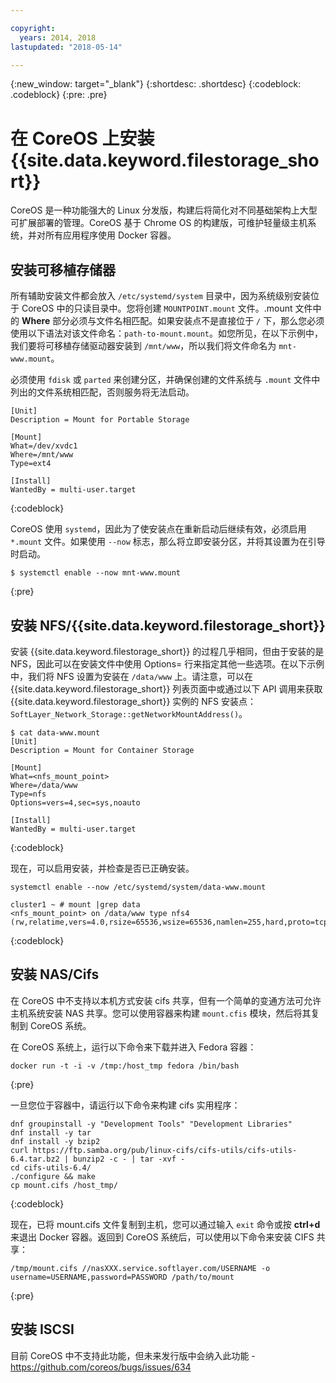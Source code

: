 ```yaml
---

copyright:
  years: 2014, 2018
lastupdated: "2018-05-14"

---
```

{:new_window: target="_blank"}
{:shortdesc: .shortdesc}
{:codeblock: .codeblock}
{:pre: .pre}

# 在 CoreOS 上安装 {{site.data.keyword.filestorage_short}}

CoreOS 是一种功能强大的 Linux 分发版，构建后将简化对不同基础架构上大型可扩展部署的管理。CoreOS 基于 Chrome OS 的构建版，可维护轻量级主机系统，并对所有应用程序使用 Docker 容器。

## 安装可移植存储器

所有辅助安装文件都会放入 `/etc/systemd/system` 目录中，因为系统级别安装位于 CoreOS 中的只读目录中。您将创建 `MOUNTPOINT.mount` 文件。.mount 文件中的 **Where** 部分必须与文件名相匹配。如果安装点不是直接位于 `/` 下，那么您必须使用以下语法对该文件命名：`path-to-mount.mount`。如您所见，在以下示例中，我们要将可移植存储驱动器安装到 `/mnt/www`，所以我们将文件命名为 `mnt-www.mount`。

必须使用 `fdisk` 或 `parted` 来创建分区，并确保创建的文件系统与 `.mount` 文件中列出的文件系统相匹配，否则服务将无法启动。


```
[Unit]
Description = Mount for Portable Storage

[Mount]
What=/dev/xvdc1
Where=/mnt/www
Type=ext4

[Install]
WantedBy = multi-user.target
```
{:codeblock}


CoreOS 使用 `systemd`，因此为了使安装点在重新启动后继续有效，必须启用 `*.mount` 文件。如果使用 `--now` 标志，那么将立即安装分区，并将其设置为在引导时启动。

```
$ systemctl enable --now mnt-www.mount
```
{:pre}

## 安装 NFS/{{site.data.keyword.filestorage_short}}

安装 {{site.data.keyword.filestorage_short}} 的过程几乎相同，但由于安装的是 NFS，因此可以在安装文件中使用 Options= 行来指定其他一些选项。在以下示例中，我们将 NFS 设置为安装在 `/data/www` 上。请注意，可以在 {{site.data.keyword.filestorage_short}} 列表页面中或通过以下 API 调用来获取 {{site.data.keyword.filestorage_short}} 实例的 NFS 安装点：`SoftLayer_Network_Storage::getNetworkMountAddress()`。

```
$ cat data-www.mount
[Unit]
Description = Mount for Container Storage

[Mount]
What=<nfs_mount_point>
Where=/data/www
Type=nfs
Options=vers=4,sec=sys,noauto

[Install]
WantedBy = multi-user.target
```
{:codeblock}

现在，可以启用安装，并检查是否已正确安装。

```
systemctl enable --now /etc/systemd/system/data-www.mount

cluster1 ~ # mount |grep data
<nfs_mount_point> on /data/www type nfs4 (rw,relatime,vers=4.0,rsize=65536,wsize=65536,namlen=255,hard,proto=tcp,port=0,timeo=600,retrans=2,sec=sys,clientaddr=10.81.x.x,local_lock=none,addr=10.1.x.x)
```
{:codeblock}
 
## 安装 NAS/Cifs

在 CoreOS 中不支持以本机方式安装 cifs 共享，但有一个简单的变通方法可允许主机系统安装 NAS 共享。您可以使用容器来构建 `mount.cfis` 模块，然后将其复制到 CoreOS 系统。
 
在 CoreOS 系统上，运行以下命令来下载并进入 Fedora 容器： 
```
docker run -t -i -v /tmp:/host_tmp fedora /bin/bash
```
{:pre}
 
一旦您位于容器中，请运行以下命令来构建 cifs 实用程序：
```
dnf groupinstall -y "Development Tools" "Development Libraries"
dnf install -y tar
dnf install -y bzip2
curl https://ftp.samba.org/pub/linux-cifs/cifs-utils/cifs-utils-6.4.tar.bz2 | bunzip2 -c - | tar -xvf -
cd cifs-utils-6.4/
./configure && make
cp mount.cifs /host_tmp/
```
{:codeblock}
 
现在，已将 mount.cifs 文件复制到主机，您可以通过输入 `exit` 命令或按 **ctrl+d** 来退出 Docker 容器。返回到 CoreOS 系统后，可以使用以下命令来安装 CIFS 共享： 
```
/tmp/mount.cifs //nasXXX.service.softlayer.com/USERNAME -o username=USERNAME,password=PASSWORD /path/to/mount
```
{:pre}
 
## 安装 ISCSI

目前 CoreOS 中不支持此功能，但未来发行版中会纳入此功能 - https://github.com/coreos/bugs/issues/634
